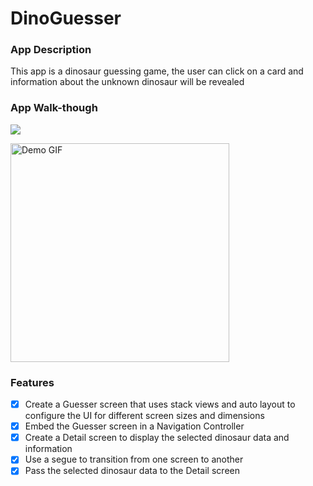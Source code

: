 # DinoGuesser

### App Description

This app is a dinosaur guessing game, the user can click on a card and information about the unknown dinosaur will be revealed 

### App Walk-though

![](https://github.com/tramyd/DinoGuesser/blob/main/DinoGuesserWalkThrough.gif) 

<img src="https://github.com/tramyd/DinoGuesser/blob/main/DinoGuesserWalkThrough.gif" width=350 alt="Demo GIF"><br>


### Features
- [x] Create a Guesser screen that uses stack views and auto layout to configure the UI for different screen sizes and dimensions
- [x] Embed the Guesser screen in a Navigation Controller
- [x] Create a Detail screen to display the selected dinosaur data and information
- [x] Use a segue to transition from one screen to another
- [x] Pass the selected dinosaur data to the Detail screen
